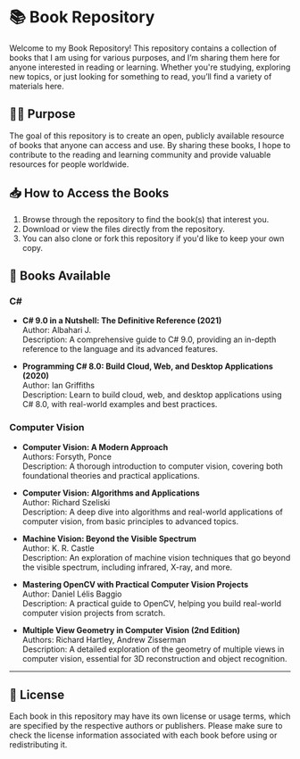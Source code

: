 # 📚 Book Repository

Welcome to my Book Repository! This repository contains a collection of books that I am using for various purposes, and I’m sharing them here for anyone interested in reading or learning. Whether you're studying, exploring new topics, or just looking for something to read, you’ll find a variety of materials here.

## 🧑‍🎓 Purpose

The goal of this repository is to create an open, publicly available resource of books that anyone can access and use. By sharing these books, I hope to contribute to the reading and learning community and provide valuable resources for people worldwide.

## 📥 How to Access the Books

1. Browse through the repository to find the book(s) that interest you.
2. Download or view the files directly from the repository.
3. You can also clone or fork this repository if you'd like to keep your own copy.

## 📖 Books Available

### C#

- **C# 9.0 in a Nutshell: The Definitive Reference (2021)**  
  Author: Albahari J.  
  Description: A comprehensive guide to C# 9.0, providing an in-depth reference to the language and its advanced features.

- **Programming C# 8.0: Build Cloud, Web, and Desktop Applications (2020)**  
  Author: Ian Griffiths  
  Description: Learn to build cloud, web, and desktop applications using C# 8.0, with real-world examples and best practices.

### Computer Vision

- **Computer Vision: A Modern Approach**  
  Authors: Forsyth, Ponce  
  Description: A thorough introduction to computer vision, covering both foundational theories and practical applications.

- **Computer Vision: Algorithms and Applications**  
  Author: Richard Szeliski  
  Description: A deep dive into algorithms and real-world applications of computer vision, from basic principles to advanced topics.

- **Machine Vision: Beyond the Visible Spectrum**  
  Author: K. R. Castle  
  Description: An exploration of machine vision techniques that go beyond the visible spectrum, including infrared, X-ray, and more.

- **Mastering OpenCV with Practical Computer Vision Projects**  
  Author: Daniel Lélis Baggio  
  Description: A practical guide to OpenCV, helping you build real-world computer vision projects from scratch.

- **Multiple View Geometry in Computer Vision (2nd Edition)**  
  Authors: Richard Hartley, Andrew Zisserman  
  Description: A detailed exploration of the geometry of multiple views in computer vision, essential for 3D reconstruction and object recognition.

---

## 📄 License

Each book in this repository may have its own license or usage terms, which are specified by the respective authors or publishers. Please make sure to check the license information associated with each book before using or redistributing it.